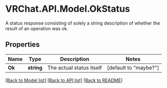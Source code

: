 # VRChat.API.Model.OkStatus
A status response consisting of solely a string description of whether the result of an operation was ok.

## Properties

Name | Type | Description | Notes
------------ | ------------- | ------------- | -------------
**Ok** | **string** | The actual status itself | [default to "maybe?"]

[[Back to Model list]](../README.md#documentation-for-models) [[Back to API list]](../README.md#documentation-for-api-endpoints) [[Back to README]](../README.md)

